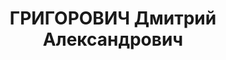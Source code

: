---
title: ГРИГОРОВИЧ Дмитрий Александрович
description: народився 1899 у с. Горобіївка Сквирського пов. Київської губ. Українець,
  із селян, освіта початкова, позапарт. Проживав у Харкові. Виконувач обов’язків начальника
  рибного управління Харківського облземуправління. Заарештований _05.11.1937_ р.
  як член антирад. терористичної організації правих (статті 54-7, 54-8, 54-11 КК УРСР)
  і військовою колегією Верховного Суду СРСР _30.12.1937_ р. засуджений до розстрілу
  з конфіскацією особистого майна. Розстріляний _31.12.1937_ р. у Харкові. Реабілітований
  _23.04.1957_ р.
---